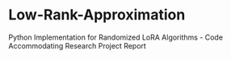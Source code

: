 # Low-Rank-Approximation
Python Implementation for Randomized LoRA Algorithms - Code Accommodating Research Project Report
